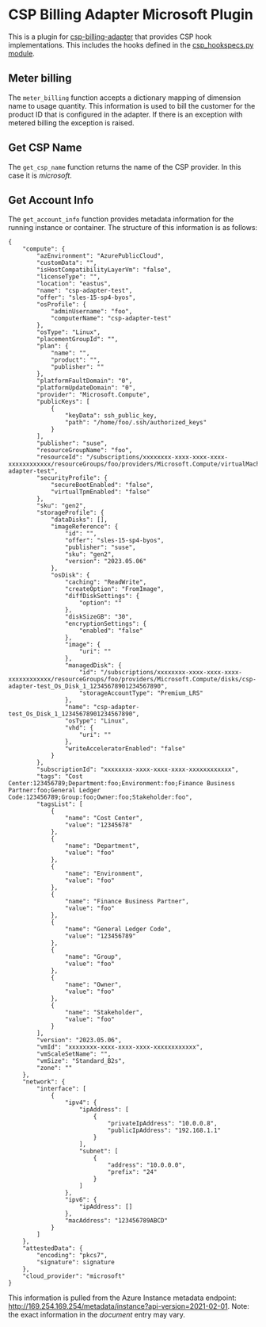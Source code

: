 # CSP Billing Adapter Microsoft Plugin

This is a plugin for
[csp-billing-adapter](https://github.com/SUSE-Enceladus/csp-billing-adapter)
that provides CSP hook implementations. This includes the hooks defined in the
[csp_hookspecs.py module](https://github.com/SUSE-Enceladus/csp-billing-adapter/blob/main/csp_billing_adapter/csp_hookspecs.py).


## Meter billing

The `meter_billing` function accepts a dictionary mapping of dimension name
to usage quantity. This information is used to bill the customer for
the product ID that is configured in the adapter. If there is an exception
with metered billing the exception is raised.

## Get CSP Name

The `get_csp_name` function returns the name of the CSP provider. In this
case it is *microsoft*.

## Get Account Info

The `get_account_info` function provides metadata information for the running
instance or container. The structure of this information is as follows:

```
{
    "compute": {
        "azEnvironment": "AzurePublicCloud",
        "customData": "",
        "isHostCompatibilityLayerVm": "false",
        "licenseType": "",
        "location": "eastus",
        "name": "csp-adapter-test",
        "offer": "sles-15-sp4-byos",
        "osProfile": {
            "adminUsername": "foo",
            "computerName": "csp-adapter-test"
        },
        "osType": "Linux",
        "placementGroupId": "",
        "plan": {
            "name": "",
            "product": "",
            "publisher": ""
        },
        "platformFaultDomain": "0",
        "platformUpdateDomain": "0",
        "provider": "Microsoft.Compute",
        "publicKeys": [
            {
                "keyData": ssh_public_key,
                "path": "/home/foo/.ssh/authorized_keys"
            }
        ],
        "publisher": "suse",
        "resourceGroupName": "foo",
        "resourceId": "/subscriptions/xxxxxxxx-xxxx-xxxx-xxxx-xxxxxxxxxxxx/resourceGroups/foo/providers/Microsoft.Compute/virtualMachines/csp-adapter-test",
        "securityProfile": {
            "secureBootEnabled": "false",
            "virtualTpmEnabled": "false"
        },
        "sku": "gen2",
        "storageProfile": {
            "dataDisks": [],
            "imageReference": {
                "id": "",
                "offer": "sles-15-sp4-byos",
                "publisher": "suse",
                "sku": "gen2",
                "version": "2023.05.06"
            },
            "osDisk": {
                "caching": "ReadWrite",
                "createOption": "FromImage",
                "diffDiskSettings": {
                    "option": ""
                },
                "diskSizeGB": "30",
                "encryptionSettings": {
                    "enabled": "false"
                },
                "image": {
                    "uri": ""
                },
                "managedDisk": {
                    "id": "/subscriptions/xxxxxxxx-xxxx-xxxx-xxxx-xxxxxxxxxxxx/resourceGroups/foo/providers/Microsoft.Compute/disks/csp-adapter-test_Os_Disk_1_12345678901234567890",
                    "storageAccountType": "Premium_LRS"
                },
                "name": "csp-adapter-test_Os_Disk_1_12345678901234567890",
                "osType": "Linux",
                "vhd": {
                    "uri": ""
                },
                "writeAcceleratorEnabled": "false"
            }
        },
        "subscriptionId": "xxxxxxxx-xxxx-xxxx-xxxx-xxxxxxxxxxxx",
        "tags": "Cost Center:123456789;Department:foo;Environment:foo;Finance Business Partner:foo;General Ledger Code:123456789;Group:foo;Owner:foo;Stakeholder:foo",
        "tagsList": [
            {
                "name": "Cost Center",
                "value": "12345678"
            },
            {
                "name": "Department",
                "value": "foo"
            },
            {
                "name": "Environment",
                "value": "foo"
            },
            {
                "name": "Finance Business Partner",
                "value": "foo"
            },
            {
                "name": "General Ledger Code",
                "value": "123456789"
            },
            {
                "name": "Group",
                "value": "foo"
            },
            {
                "name": "Owner",
                "value": "foo"
            },
            {
                "name": "Stakeholder",
                "value": "foo"
            }
        ],
        "version": "2023.05.06",
        "vmId": "xxxxxxxx-xxxx-xxxx-xxxx-xxxxxxxxxxxx",
        "vmScaleSetName": "",
        "vmSize": "Standard_B2s",
        "zone": ""
    },
    "network": {
        "interface": [
            {
                "ipv4": {
                    "ipAddress": [
                        {
                            "privateIpAddress": "10.0.0.8",
                            "publicIpAddress": "192.168.1.1"
                        }
                    ],
                    "subnet": [
                        {
                            "address": "10.0.0.0",
                            "prefix": "24"
                        }
                    ]
                },
                "ipv6": {
                    "ipAddress": []
                },
                "macAddress": "123456789ABCD"
            }
        ]
    },
    "attestedData": {
        "encoding": "pkcs7",
        "signature": signature
    },
    "cloud_provider": "microsoft"
}
```

This information is pulled from the Azure Instance metadata endpoint:
http://169.254.169.254/metadata/instance?api-version=2021-02-01. Note: the exact information in the
*document* entry may vary.
